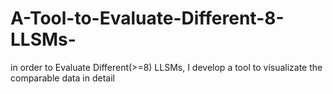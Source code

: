 # A-Tool-to-Evaluate-Different-8-LLSMs-
in order to Evaluate  Different(>=8) LLSMs, I develop a tool to visualizate the comparable data in detail
